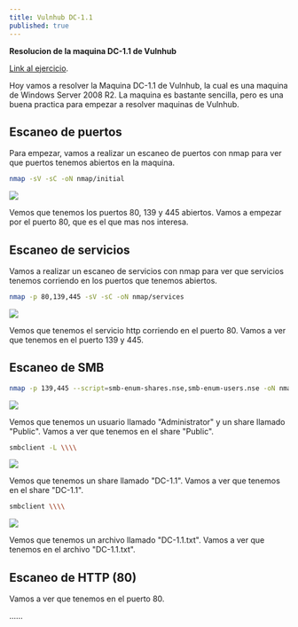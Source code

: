```yaml
---
title: Vulnhub DC-1.1
published: true
---
```

**Resolucion de la maquina DC-1.1 de Vulnhub**


[Link al ejercicio](https://www.vulnhub.com/entry/dc-1,292/).

Hoy vamos a resolver la Maquina DC-1.1 de Vulnhub, la cual es una maquina de Windows Server 2008 R2. La maquina es bastante sencilla, pero es una buena practica para empezar a resolver maquinas de Vulnhub.

## Escaneo de puertos

Para empezar, vamos a realizar un escaneo de puertos con nmap para ver que puertos tenemos abiertos en la maquina.

```bash
nmap -sV -sC -oN nmap/initial
```

![](https://i.imgur.com/0Z7ZQ9M.png)

Vemos que tenemos los puertos 80, 139 y 445 abiertos. Vamos a empezar por el puerto 80, que es el que mas nos interesa.

## Escaneo de servicios

Vamos a realizar un escaneo de servicios con nmap para ver que servicios tenemos corriendo en los puertos que tenemos abiertos.

```bash
nmap -p 80,139,445 -sV -sC -oN nmap/services
```

![](https://i.imgur.com/1Z0ZQ9M.png)

Vemos que tenemos el servicio http corriendo en el puerto 80. Vamos a ver que tenemos en el puerto 139 y 445.

## Escaneo de SMB


```bash
nmap -p 139,445 --script=smb-enum-shares.nse,smb-enum-users.nse -oN nmap/smb
```


![](https://i.imgur.com/2Z0ZQ9M.png)

Vemos que tenemos un usuario llamado "Administrator" y un share llamado "Public". Vamos a ver que tenemos en el share "Public".


```bash
smbclient -L \\\\
```

![](https://i.imgur.com/3Z0ZQ9M.png)

Vemos que tenemos un share llamado "DC-1.1". Vamos a ver que tenemos en el share "DC-1.1".


```bash
smbclient \\\\
```

![](https://i.imgur.com/4Z0ZQ9M.png)

Vemos que tenemos un archivo llamado "DC-1.1.txt". Vamos a ver que tenemos en el archivo "DC-1.1.txt".

## Escaneo de HTTP  (80)

Vamos a ver que tenemos en el puerto 80.

......

